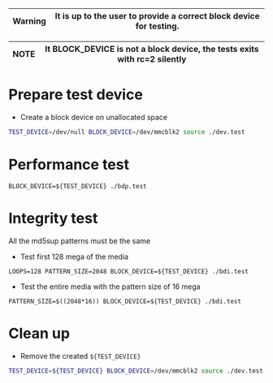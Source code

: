 |Warning| It is up to the user to provide a correct block device for testing.
|---|---|

|NOTE|It BLOCK_DEVICE is not a block device, the tests exits with rc=2 silently
|---|---|

# Prepare test device

* Create a block device on unallocated space
```bash
TEST_DEVICE=/dev/null BLOCK_DEVICE=/dev/mmcblk2 source ./dev.test
```

# Performance test
```
BLOCK_DEVICE=${TEST_DEVICE} ./bdp.test
```

# Integrity test
All the md5sup patterns must be the same
* Test first 128 mega of the media
```
LOOPS=128 PATTERN_SIZE=2048 BLOCK_DEVICE=${TEST_DEVICE} ./bdi.test
```
* Test the entire media with the pattern size of 16 mega
```
PATTERN_SIZE=$((2048*16)) BLOCK_DEVICE=${TEST_DEVICE} ./bdi.test
```

# Clean up
* Remove the created `${TEST_DEVICE}`
```bash
TEST_DEVICE=${TEST_DEVICE} BLOCK_DEVICE=/dev/mmcblk2 source ./dev.test
```
